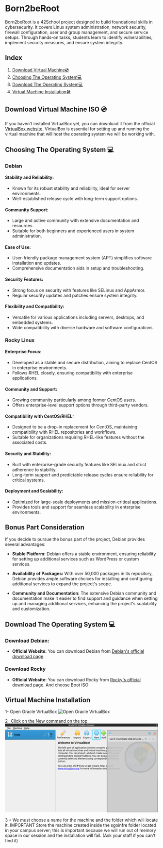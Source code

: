 # Born2beRoot
Born2beRoot is a 42School project designed to build foundational skills in cybersecurity. It covers Linux system administration, network security, firewall configuration, user and group management, and secure service setups. 
Through hands-on tasks, students learn to identify vulnerabilities, implement security measures, and ensure system integrity.

## Index
1. [Download Virtual Machine💿](#Download-Virtual-Machine-)
2. [Choosing The Operating System💻](#Choosing-the-Operating-System-)
3. [Download The Operating System💻](#Download-The-Operating-System-)
4. [Virtual Machine Installation🛠️](#Virtual-Machine-Installation)

## Download Virtual Machine ISO 💿
If you haven't installed VirtualBox yet, you can download it from the official [VirtualBox website](https://www.virtualbox.org).
VirtualBox is essential for setting up and running the virtual machine that will host the operating system we will be working with.

## Choosing The Operating System 💻

### Debian

#### Stability and Reliability:
- Known for its robust stability and reliability, ideal for server environments.
- Well-established release cycle with long-term support options.

#### Community Support:
- Large and active community with extensive documentation and resources.
- Suitable for both beginners and experienced users in system administration.

#### Ease of Use:
- User-friendly package management system (APT) simplifies software installation and updates.
- Comprehensive documentation aids in setup and troubleshooting.

#### Security Features:
- Strong focus on security with features like SELinux and AppArmor.
- Regular security updates and patches ensure system integrity.

#### Flexibility and Compatibility:
- Versatile for various applications including servers, desktops, and embedded systems.
- Wide compatibility with diverse hardware and software configurations.

### Rocky Linux

#### Enterprise Focus:
- Developed as a stable and secure distribution, aiming to replace CentOS in enterprise environments.
- Follows RHEL closely, ensuring compatibility with enterprise applications.

#### Community and Support:
- Growing community particularly among former CentOS users.
- Offers enterprise-level support options through third-party vendors.

#### Compatibility with CentOS/RHEL:
- Designed to be a drop-in replacement for CentOS, maintaining compatibility with RHEL repositories and workflows.
- Suitable for organizations requiring RHEL-like features without the associated costs.

#### Security and Stability:
- Built with enterprise-grade security features like SELinux and strict adherence to stability.
- Long-term support and predictable release cycles ensure reliability for critical systems.

#### Deployment and Scalability:
- Optimized for large-scale deployments and mission-critical applications.
- Provides tools and support for seamless scalability in enterprise environments.

## Bonus Part Consideration

If you decide to pursue the bonus part of the project, Debian provides several advantages:

- **Stable Platform:** Debian offers a stable environment, ensuring reliability for setting up additional services such as WordPress or custom services.

- **Availability of Packages:** With over 50,000 packages in its repository, Debian provides ample software choices for installing and configuring additional services to expand the project's scope.

- **Community and Documentation:** The extensive Debian community and documentation make it easier to find support and guidance when setting up and managing additional services, enhancing the project's scalability and customization.

## Download The Operating System 💻

### Download Debian:

- **Official Website:** You can download Debian from [Debian's official download page](https://www.debian.org/download).

### Download Rocky
- **Official Website:** You can download Rocky from [Rocky's official download page](https://rockylinux.org/download).
    And choose Boot ISO

## Virtual Machine Installation
1- Open Oracle VirtualBox
![Open Oracle VirtualBox](https://github.com/Miami05/Born2beRoot/raw/main/Screenshot%20from%202024-07-16%2016-50-55.png)

2- Click on the New command on the top 
![New VM](https://github.com/Vikingu-del/Born2beRoot/raw/main/photos/installation/newVm.png)

3 ◦ We must choose a name for the machine and the folder which will locate it. IMPORTANT Store the machine created inside the sgoinfre folder located in your campus server; this is important because we will run out of memory space in our session and the installation will fail. (Ask your staff if you can't find it)
